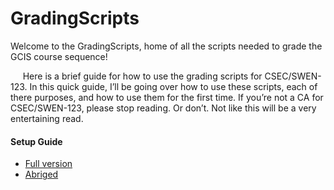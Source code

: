 # GradingScripts
Welcome to the GradingScripts, home of all the scripts needed to grade the GCIS course sequence!

&nbsp;&nbsp;&nbsp;&nbsp;&nbsp;Here is a brief guide for how to use the grading scripts for CSEC/SWEN-123. In this quick guide, I’ll be going over how to use these scripts, each of there purposes, and how to use them for the first time. If you’re not a CA for CSEC/SWEN-123, please stop reading. Or don’t. Not like this will be a very entertaining read.

#### Setup Guide
- [Full version](README_ORIG.md)
- [Abriged](README_ALT.md)
